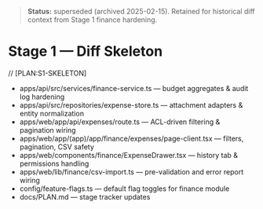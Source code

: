 > **Status:** superseded (archived 2025-02-15). Retained for historical diff context from Stage 1 finance hardening.

# Stage 1 — Diff Skeleton

// [PLAN:S1-SKELETON]

- apps/api/src/services/finance-service.ts — budget aggregates & audit log hardening
- apps/api/src/repositories/expense-store.ts — attachment adapters & entity normalization
- apps/web/app/api/expenses/route.ts — ACL-driven filtering & pagination wiring
- apps/web/app/(app)/app/finance/expenses/page-client.tsx — filters, pagination, CSV safety
- apps/web/components/finance/ExpenseDrawer.tsx — history tab & permissions handling
- apps/web/lib/finance/csv-import.ts — pre-validation and error report wiring
- config/feature-flags.ts — default flag toggles for finance module
- docs/PLAN.md — stage tracker updates
